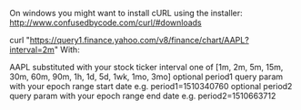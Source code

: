

On windows you might want to install cURL using the installer: http://www.confusedbycode.com/curl/#downloads

curl "https://query1.finance.yahoo.com/v8/finance/chart/AAPL?interval=2m"
With:

AAPL substituted with your stock ticker
interval one of [1m, 2m, 5m, 15m, 30m, 60m, 90m, 1h, 1d, 5d, 1wk, 1mo, 3mo]
optional period1 query param with your epoch range start date e.g. period1=1510340760
optional period2 query param with your epoch range end date e.g. period2=1510663712